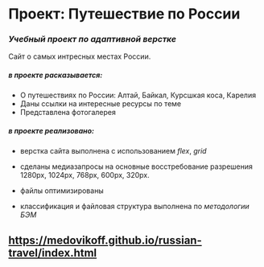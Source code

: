 # Проект: Путешествие по России


### *Учебный проект по адаптивной верстке*

Сайт о самых интресных местах России.
##### в проекте расказывается:
* О путешествиях по России: Алтай, Байкал, Курсшкая коса, Карелия
* Даны ссылки на интересные ресурсы по теме
* Представлена фотогалерея

##### в проекте реализовано:
* верстка сайта выполнена с использованием *flex*, *grid* 
* сделаны медиазапросы на основные восстребование разрешения 
1280px, 1024px, 768px, 600px, 320px.
* файлы оптимизированы

* классификация и файловая структура выполнена по *методологии БЭМ*
## https://medovikoff.github.io/russian-travel/index.html
